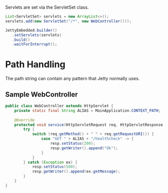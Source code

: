 Servlets are set via the ServletSet class.

```java
List<ServletSet> servlets = new ArrayList<>();
servlets.add(new ServletSet("/*", new WebController()));

JettyEmbedded.builder()
   .setServlets(servlets)
   .build()
   .waitForInterrupt();
```

# Path Handling

The path string can contain any pattern that Jetty normally uses.

## Sample WebController

```java
public class WebController extends HttpServlet {
	private static final String ALIAS = MainApplication.CONTEXT_PATH;
	
	@Override
    protected void service(HttpServletRequest req, HttpServletResponse resp) throws ServletException, IOException {
		try {
			switch (req.getMethod() + " " + req.getRequestURI()) {
				case "GET " + ALIAS + "/healthcheck" -> {
					resp.setStatus(200);
					resp.getWriter().append("Ok");
				}
			}
		} catch (Exception ex) {
			resp.setStatus(500);
			resp.getWriter().append(ex.getMessage);
	    }
	}
}
```

